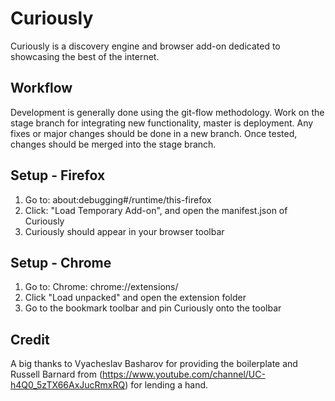 # Curiously
Curiously is a discovery engine and browser add-on dedicated to showcasing the best of the internet.

## Workflow
Development is generally done using the git-flow methodology. Work on the stage branch for integrating new functionality, master is deployment. Any fixes or major changes should be done in a new branch. Once tested, changes should be merged into the stage branch.

## Setup - Firefox
1. Go to: about:debugging#/runtime/this-firefox
2. Click: "Load Temporary Add-on", and open the manifest.json of Curiously
3. Curiously should appear in your browser toolbar

## Setup - Chrome
1. Go to: Chrome: chrome://extensions/
2. Click "Load unpacked" and open the extension folder
3. Go to the bookmark toolbar and pin Curiously onto the toolbar

## Credit
A big thanks to Vyacheslav Basharov for providing the boilerplate and Russell Barnard from (https://www.youtube.com/channel/UC-h4Q0_5zTX66AxJucRmxRQ) for lending a hand.